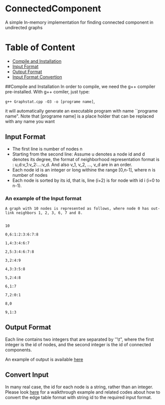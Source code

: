 # ConnectedComponent
A simple In-memory implementation for finding connected component in undirected graphs
# Table of Content
- [Compile and Installation](#compile-and-installation)
- [Input Format](#input-format)
- [Output Format](#output-format)
- [Input Format Convertion](#convert-input)

##Compile and Installation
In order to compile, we need the g++ compiler pre-installed. With g++ comiler, just type:

``g++ Graphstat.cpp -O3 -o [programe name]``,


it will automatically generate an executable program with name ``programe name". 
Note that [programe name] is a place holder that can be replaced with any name you want

## Input Format

  - The first line is number of nodes n
  - Starting from the second line: 
  Assume u denotes a node id and d denotes its degree, the format of neighborhood representation format is :
  u,d:v_1:v_2:...:v_d. And also v_1, v_2, ..., v_d are in an order.
  - Each node id is an integer or long withine the range [0,n-1], where n is number of nodes
  - Each node is sorted by its id, that is, line (i+2) is for node with id i (i=0 to n-1).
  
  ### An example of the Input format
    A graph with 10 nodes is represented as follows, where node 0 has out-link neighbors 1, 2, 3, 6, 7 and 8.
    
    
    10
    
    0,6:1:2:3:6:7:8
    
    1,4:3:4:6:7
    
    2,5:3:4:6:7:8
    
    3,2:4:9
    
    4,3:3:5:8
    
    5,2:4:8
    
    6,1:7
    
    7,2:0:1
    
    8,0
    
    9,1:3
    
## Output Format
Each line contains two integers that are separated by ''\t", where the first integer is the id of nodes, 
and the second integer is the id of connected components.

An example of output is available [here](https://github.com/linhongseba/ConnectedComponent/blob/master/Connected_Comp/EG.txt_cc.txt)

## Convert Input
In many real case, the id for each node is a string, rather than an integer. Please look [here](https://github.com/linhongseba/MaximumClique/blob/master/README.md) 
for a walkthrough example and related codes about how to convert the edge table format with string id to the required input format.




    
